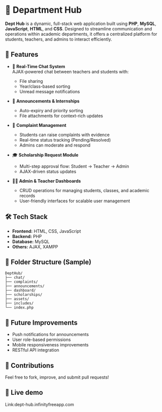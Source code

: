 
# 🏫 Department Hub

**Dept Hub** is a dynamic, full-stack web application built using **PHP**, **MySQL**, **JavaScript**, **HTML**, and **CSS**. Designed to streamline communication and operations within academic departments, it offers a centralized platform for students, teachers, and admins to interact efficiently.

## 🚀 Features

- 🔁 **Real-Time Chat System**  
  AJAX-powered chat between teachers and students with:
  - File sharing
  - Year/class-based sorting
  - Unread message notifications

- 📢 **Announcements & Internships**  
  - Auto-expiry and priority sorting
  - File attachments for context-rich updates

- 📝 **Complaint Management**  
  - Students can raise complaints with evidence
  - Real-time status tracking (Pending/Resolved)
  - Admins can moderate and respond

- 🎓 **Scholarship Request Module**  
  - Multi-step approval flow: Student → Teacher → Admin
  - AJAX-driven status updates

- 🧑‍💼 **Admin & Teacher Dashboards**  
  - CRUD operations for managing students, classes, and academic records
  - User-friendly interfaces for scalable user management

## 🛠 Tech Stack

- **Frontend:** HTML, CSS, JavaScript
- **Backend:** PHP
- **Database:** MySQL
- **Others:** AJAX, XAMPP

## 📂 Folder Structure (Sample)
```
DeptHub/
├── chat/
├── complaints/
├── announcements/
├── dashboard/
├── scholarships/
├── assets/
├── includes/
└── index.php
```



## 📌 Future Improvements
- Push notifications for announcements
- User role-based permissions
- Mobile responsiveness improvements
- RESTful API integration

## 🤝 Contributions
Feel free to fork, improve, and submit pull requests!

## 📄 Live demo
Link:dept-hub.infinityfreeapp.com
